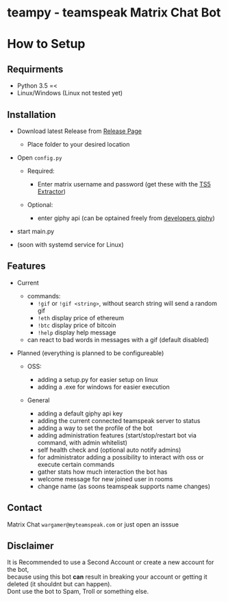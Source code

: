 # teampy - teamspeak Matrix Chat Bot

# How to Setup

## Requirments 
- Python 3.5 =<
- Linux/Windows (Linux not tested yet)

## Installation
- Download latest Release from [Release Page](https://github.com/Wargamer-Senpai/teampy/releases)
  - Place folder to your desired location
- Open `config.py`
  - Required:
    - Enter matrix username and password (get these with the [TS5 Extractor](https://github.com/Gamer08YT/TS5Extractor))

  - Optional:
    - enter giphy api (can be optained freely from [developers giphy](https://developers.giphy.com/dashboard/))

- start main.py
- (soon with systemd service for Linux)

## Features 
- Current 
  - commands: 
    - `!gif` or `!gif <string>`, without search string will send a random gif
    - `!eth` display price of ethereum
    - `!btc` display price of bitcoin
    - `!help` display help message
  - can react to bad words in messages with a gif (default disabled)

- Planned
(everything is planned to be configureable)
  - OSS:
    - adding a setup.py for easier setup on linux
    - adding a .exe for windows for easier execution
    
  - General
    - adding a default giphy api key
    - adding the current connected teamspeak server to status
    - adding a way to set the profile of the bot
    - adding administration features (start/stop/restart bot via command, with admin whitelist)
    - self health check and (optional auto notify admins)
    - for administrator adding a possibility to interact with oss or execute certain commands
    - gather stats how much interaction the bot has 
    - welcome message for new joined user in rooms
    - change name (as soons teamspeak supports name changes)
## Contact
Matrix Chat `wargamer@myteamspeak.com` 
or just open an isssue


## Disclaimer
It is Recommended to use a Second Account or create a new account for the bot,  
because using this bot **can** result in breaking your account or getting it deleted (it shouldnt but can happen).  
Dont use the bot to Spam, Troll or something else.
